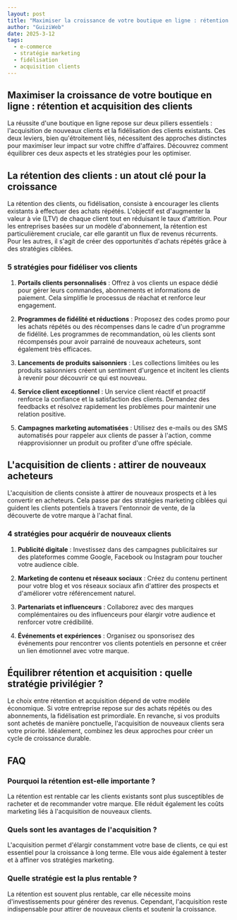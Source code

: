 ```yaml
---
layout: post
title: "Maximiser la croissance de votre boutique en ligne : rétention et acquisition des clients"
author: "GuiziWeb"
date: 2025-3-12
tags:
  - e-commerce
  - stratégie marketing
  - fidélisation
  - acquisition clients
---
```


## **Maximiser la croissance de votre boutique en ligne : rétention et acquisition des clients**

La réussite d'une boutique en ligne repose sur deux piliers essentiels : l'acquisition de nouveaux clients et la fidélisation des clients existants. Ces deux leviers, bien qu'étroitement liés, nécessitent des approches distinctes pour maximiser leur impact sur votre chiffre d'affaires. Découvrez comment équilibrer ces deux aspects et les stratégies pour les optimiser.

## **La rétention des clients : un atout clé pour la croissance**

La rétention des clients, ou fidélisation, consiste à encourager les clients existants à effectuer des achats répétés. L'objectif est d'augmenter la valeur à vie (LTV) de chaque client tout en réduisant le taux d'attrition. Pour les entreprises basées sur un modèle d'abonnement, la rétention est particulièrement cruciale, car elle garantit un flux de revenus récurrents. Pour les autres, il s'agit de créer des opportunités d'achats répétés grâce à des stratégies ciblées.

### **5 stratégies pour fidéliser vos clients**

1. **Portails clients personnalisés** : Offrez à vos clients un espace dédié pour gérer leurs commandes, abonnements et informations de paiement. Cela simplifie le processus de réachat et renforce leur engagement.

2. **Programmes de fidélité et réductions** : Proposez des codes promo pour les achats répétés ou des récompenses dans le cadre d'un programme de fidélité. Les programmes de recommandation, où les clients sont récompensés pour avoir parrainé de nouveaux acheteurs, sont également très efficaces.

3. **Lancements de produits saisonniers** : Les collections limitées ou les produits saisonniers créent un sentiment d'urgence et incitent les clients à revenir pour découvrir ce qui est nouveau.

4. **Service client exceptionnel** : Un service client réactif et proactif renforce la confiance et la satisfaction des clients. Demandez des feedbacks et résolvez rapidement les problèmes pour maintenir une relation positive.

5. **Campagnes marketing automatisées** : Utilisez des e-mails ou des SMS automatisés pour rappeler aux clients de passer à l'action, comme réapprovisionner un produit ou profiter d'une offre spéciale.

## **L'acquisition de clients : attirer de nouveaux acheteurs**

L'acquisition de clients consiste à attirer de nouveaux prospects et à les convertir en acheteurs. Cela passe par des stratégies marketing ciblées qui guident les clients potentiels à travers l'entonnoir de vente, de la découverte de votre marque à l'achat final.

### **4 stratégies pour acquérir de nouveaux clients**

1. **Publicité digitale** : Investissez dans des campagnes publicitaires sur des plateformes comme Google, Facebook ou Instagram pour toucher votre audience cible.

2. **Marketing de contenu et réseaux sociaux** : Créez du contenu pertinent pour votre blog et vos réseaux sociaux afin d'attirer des prospects et d'améliorer votre référencement naturel.

3. **Partenariats et influenceurs** : Collaborez avec des marques complémentaires ou des influenceurs pour élargir votre audience et renforcer votre crédibilité.

4. **Événements et expériences** : Organisez ou sponsorisez des événements pour rencontrer vos clients potentiels en personne et créer un lien émotionnel avec votre marque.

## **Équilibrer rétention et acquisition : quelle stratégie privilégier ?**

Le choix entre rétention et acquisition dépend de votre modèle économique. Si votre entreprise repose sur des achats répétés ou des abonnements, la fidélisation est primordiale. En revanche, si vos produits sont achetés de manière ponctuelle, l'acquisition de nouveaux clients sera votre priorité. Idéalement, combinez les deux approches pour créer un cycle de croissance durable.

## **FAQ**

### **Pourquoi la rétention est-elle importante ?**
La rétention est rentable car les clients existants sont plus susceptibles de racheter et de recommander votre marque. Elle réduit également les coûts marketing liés à l'acquisition de nouveaux clients.

### **Quels sont les avantages de l'acquisition ?**
L'acquisition permet d'élargir constamment votre base de clients, ce qui est essentiel pour la croissance à long terme. Elle vous aide également à tester et à affiner vos stratégies marketing.

### **Quelle stratégie est la plus rentable ?**
La rétention est souvent plus rentable, car elle nécessite moins d'investissements pour générer des revenus. Cependant, l'acquisition reste indispensable pour attirer de nouveaux clients et soutenir la croissance.
